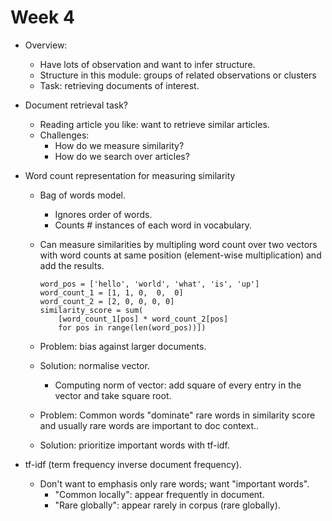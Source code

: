 # Week 4

* Overview:
  * Have lots of observation and want to infer structure.
  * Structure in this module: groups of related observations or clusters
  * Task: retrieving documents of interest.

* Document retrieval task?

  * Reading article you like: want to retrieve similar articles.
  * Challenges:
    * How do we measure similarity?
    * How do we search over articles?

* Word count representation for measuring similarity

  * Bag of words model.

    * Ignores order of words.
    * Counts # instances of each word in vocabulary.

  * Can measure similarities by multipling word count over two vectors with word counts at same position (element-wise multiplication) and add the results.

    ```
    word_pos = ['hello', 'world', 'what', 'is', 'up']
    word_count_1 = [1, 1, 0,  0,  0]
    word_count_2 = [2, 0, 0, 0, 0]
    similarity_score = sum(
        [word_count_1[pos] * word_count_2[pos]
        for pos in range(len(word_pos))])
    ```

  * Problem: bias against larger documents.
  * Solution: normalise vector.

    * Computing norm of vector: add square of every entry in the vector and take square root.

  * Problem: Common words "dominate" rare words in similarity score and usually rare words are important to doc context..
  * Solution: prioritize important words with tf-idf.

* tf-idf (term frequency inverse document frequency).
  
  * Don't want to emphasis only rare words; want "important words".
    * "Common locally": appear frequently in document.
    * "Rare globally": appear rarely in corpus (rare globally). 
